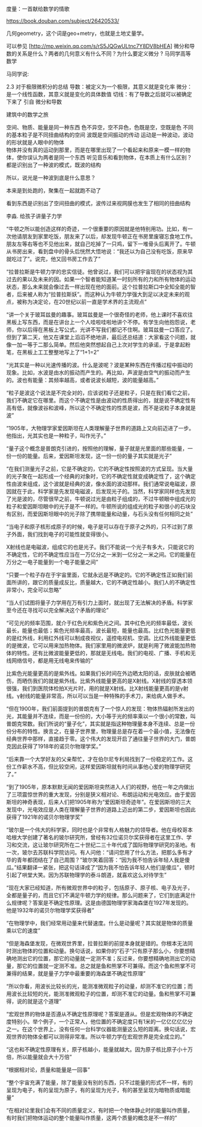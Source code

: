 度量：一首献给数学的情歌

https://book.douban.com/subject/26420533/

几何geometry，这个词是geo+metry，也就是土地丈量学。

可以参见 [http://mp.weixin.qq.com/s/rS5JQGwULtnc7Y8DV8bHEA]
 微分和导数的关系是什么？两者的几何意义有什么不同？为什么要定义微分 ?
马同学高等数学

马同学说:

2.3 对于极限微积分的总结
    导数：被定义为一个极限，其意义就是变化率
    微分：是一个线性函数，其意义就是变化的具体数值
    切线：有了导数之后就可以被确定下来了
引自 微分和导数

建筑中的数学之旅

空间、物质、能量是同一种东西 色不异空，空不异色，色既是空，空既是色 
不同的基本粒子是不同扭曲结构的空间
波既是空间振动的传动 
运动是一种波动，波动的形状就是人眼中的物体  
物体并没有真的运动到那里，而是在哪里出现了一个看起来和原来一模一样的物体，使你误认为两者是同一个东西 
听见音乐和看到物体，在本质上有什么区别？都是识别出了一种波的模式，既波的结构  

所以，说光是一种波到底是什么意思？

本来是到处跑的，聚集在一起就跑不动了  

看到东西是识别出了空间扭曲的模式，波传过来视网膜也发生了相同的扭曲结构  

李淼. 给孩子讲量子力学 

“牛顿之所以能创造这样的奇迹，一个很重要的原因就是他特别用功。比如，有一次他请朋友到家里吃饭，朋友来了以后，却发现牛顿正在书房里废寝忘食地工作。朋友左等右等也不见他出来，就自己吃掉了一只鸡，留下一堆骨头后离开了。牛顿从书房出来，看到盘中的骨头后恍然大悟地说：“我还以为自己没有吃饭，原来早就吃过了”。说完，他又回书房工作去了”

“拉普拉斯是牛顿力学的忠实信徒。他曾说过，我们可以把宇宙现在的状态视为其过去的果以及未来的因。如果一个智者能知道某一时刻所有的力和所有物体的运动状态，那么未来就会像过去一样出现在他的面前。这个拉普拉斯口中全知全能的智者，后来被人称为“拉普拉斯妖”。而这种认为牛顿力学强大到足以决定未来的观点，被称为决定论，在20世纪以前一直是学术界的主流观点”

“讲一个关于玻耳兹曼的趣事。玻耳兹曼是一个很奇怪的老师，他上课时不喜欢往黑板上写东西，而是在讲台上一个人哇啦哇啦地讲个不停。有学生向他抱怨说，老师，你以后得在黑板上写公式，光讲不写我们都记不住啊。玻耳兹曼一口答应了。但到了第二天，他又在课堂上滔滔不绝地讲，最后还总结道：大家看这个问题，就像一加一等于二那么简单。然后他突然想起自己上次对学生的承诺，于是拿起粉笔，在黑板上工工整整地写上了“1+1=2”

“光其实是一种以光速传播的波。什么是波呢？波是某种东西在传播过程中振动的现象。比如，水波是由水的振动而产生的。再比如，声波是由空气的振动而产生的。波也有能量：其频率越高，或者说波长越短，波的能量越高。”

“粒子是波这个说法是不完全对的，应该说粒子还是粒子，只是在我们看它之前，我们不确定它在哪里。而这个不确定性是由波动的性质得出的，就是说不确定性有高有低，就像波谷和波峰，所以这个不确定性的性质是波，而不是说粒子本身就是波”

“1905年，大物理学家爱因斯坦在人类理解量子世界的道路上又向前迈进了一步。他指出，光其实也是一种粒子，叫作光子。”

“量子这个概念是普朗克引进的，按照他的理解，量子就是光里面的那些能量，一份一份的能量。后来，爱因斯坦发现，这一份一份的量子其实就是光子”

“在我们测量光子之前，它是不确定的，它的不确定性按照波的方式呈现。当大量的光子聚在一起形成一个经典的对象时，它的不确定性就变成确定性了，这个确定性由波来组成，这个波就是经典的波，像水面的波动那样。我们通常说电磁波，原因就在于此，科学家是先发现电磁波，后发现光子的。当然，科学家同样也先发现了光是波的，尽管很早之前，牛顿说过光是由粒子组成的，不过牛顿眼中组成光的粒子和爱因斯坦眼中的光子是不一样的。牛顿所说的组成光的粒子和很小的石块没有区别，而爱因斯坦眼中的光子除了携带能量和动量，与石头没有任何相同之处”

“当电子和原子核形成原子的时候，电子是可以存在于原子之外的，只不过到了原子外面，我们找到电子的可能性就变得很小。

X射线也是电磁波，组成它的也是光子。我们不能说一个光子有多大，只能说它的不确定性，它的不确定性应当在一万亿分之一米到一亿分之一米之间。它的能量在万分之一电子能量到一个电子能量之间”

“只要一个粒子存在于宇宙里面，它就永远是不确定的。它的不确定性正如我们前面所讲的，跟它的质量成反比，质量越大，它的不确定性越小。我们人的不确定性非常小，完全可以忽略”

“当人们试图将量子力学用在万有引力上面时，就出现了无法解决的矛盾。科学家至今还在寻找可以完全解决这个矛盾的理论”


“可见光的频率范围，就介于红色光和紫色光之间。其中红色光的频率最低，波长最长，能量也最低；紫色光频率最高，波长最短，能量也最高。比红色光能量更低的是红外线，利用红外线可以制成夜视仪，遥控电视机、空调。比红外线能量更低的是微波，它可以用来加热物体。我们家里用的微波炉，就是利用了微波能加热物体的特性。还有比微波能量更低的，那就是无线电。我们的电视、广播、手机和无线网络信号，都是用无线电来传输的”

比紫色光能量更高的是紫外线。如果我们长时间在外边晒太阳的话，皮肤就会被晒伤，而晒伤我们的就是紫外线。比紫外线能量更高的是X射线。X射线的穿透本领很强，我们到医院体检拍X光片时，用的就是X射线。比X射线能量更高的是γ射线。γ射线的能量非常高，所以可以当是一种特殊的手术刀，来给病人做手术。

“但在1900年，我们前面提到的普朗克有了一个惊人的发现：物体热辐射所发出的光，其能量并不连续，而是一份份的，大小等于光的频率乘以一个很小的常数，叫普朗克常数。我们所说的“量子化”，其实就是指这种物理量本身不连续、总是一份份分布的特性。换言之，在量子世界里，物理量总是存在着一个最小值，无法像在经典世界中那样，直接趋于零。这个伟大的发现开启了通往量子世界的大门，普朗克因此获得了1918年的诺贝尔物理学奖。”


“后来靠一个大学好友的父亲帮忙，才在伯尔尼专利局找到了一份稳定的工作。这份工作薪水不高，但比较空闲，这样爱因斯坦就有时间从事他心爱的物理学研究了。”

“到了1905年，原本默默无闻的爱因斯坦突然进入人们的视野，他在一年之内做出了三项震惊世界的重大发现，分别是狭义相对论、布朗运动和光电效应。由于爱因斯坦的神奇表现，后来人们把1905年称为“爱因斯坦奇迹年”。在爱因斯坦的三大发现中，光电效应是人类在理解量子世界的道路上迈出的第二步，爱因斯坦也因此获得了1921年的诺贝尔物理学奖”

“玻尔是一个伟大的科学家，同时也是个非常有人格魅力的领导者。他在母校哥本哈根大学创建了著名的玻尔研究所，曾经有32位诺贝尔奖获得者在这里工作、学习和交流，这让玻尔研究所在二十世纪二三十年代成了国际物理学研究的圣地。有一次，玻尔去苏联科学院访问。有人问他：“请问您用了什么方法，把那么多有才华的青年都团结在了自己周围？”玻尔笑着回答：“因为我不怕告诉年轻人我是傻瓜。”结果翻译一紧张，把这句话译成了“因为我不怕告诉年轻人他们是傻瓜”，顿时引起了哄堂大笑。因为苏联物理学的泰斗朗道，就喜欢这么对待学生”

“现在大家已经知道，所有微观世界中的粒子，包括原子、原子核、电子及光子，全都是量子的，而且它们不满足牛顿力学的规律。那么问题来了，它们到底满足什么规律呢？答案是不确定性原理。这是由德国物理学家海森堡在1927年发现的。他是1932年的诺贝尔物理学奖获得者”

“在物理学中，我们经常用动量来代替速度。什么是动量呢？其实就是物体的质量乘以它的速度”

“但是海森堡发现，在微观世界里，拉普拉斯的前提本身就是错的。你根本无法同时测出物体的位置和动量。换句话说，如果你的“石子”只有原子那么小，你要想精确地测出它的位置，那它的动量就一定测不准；反过来，你要想精确地测出它的动量，那它的位置就一定测不准。总之就是鱼和熊掌不可兼得。而这个鱼和熊掌不可兼得的结果，就是量子力学中最重要的海森堡不确定性原理”

“所以你看，用波长比较长的光，能测准微观粒子的动量，却测不准它的位置；而用波长比较短的光，能测准微观粒子的位置，却测不准它的动量。鱼和熊掌不可兼得，说的就是这个道理”

“宏观世界的物体是否遵从不确定性原理呢？答案是遵从。但是宏观物体的不确定度特别小。举个例子，一个正常人，他位置的不确定度只有1米的一亿亿亿亿亿分之一。在这个世界上，没有任何一台科学仪器能测量这么短的距离。换句话说，宏观世界的物体全都可以测得非常准。所以牛顿力学在宏观世界是完全成立的。”

“这也和不确定性原理有关，原子核越小，能量就越大。因为原子核比原子小十万倍，所以能量就会大十万倍”

“根据相对论，质量和能量是一回事”

“整个宇宙充满了能量，除了能量没有别的东西，只不过能量的形式不一样，有的呈现为电子，有的呈现为原子，有的呈现为光子，有的甚至呈现为暗物质或暗能量”

“在相对论里我们会有不同的质量定义，有时把一个物体静止时的能量叫作质量，有时我们把物体运动的整个能量叫作质量，这两个质量的概念是不一样的”























